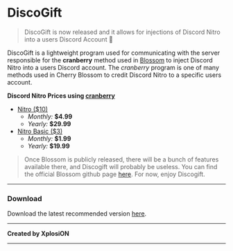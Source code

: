 # DiscoGift

> DiscoGift is now released and it allows for injections of Discord Nitro into a users Discord Account 👀

DiscoGift is a lightweight program used for communicating with the server responsible for the **cranberry** method used in [Blossom](https://github.com/XplosiON1232/Blossom) to inject Discord Nitro into a users Discord account. The *cranberry* program is one of many methods used in Cherry Blossom to credit Discord Nitro to a specific users account.

**Discord Nitro Prices using <u>cranberry</u>**
- <u>Nitro ($10)</u>
	- *Monthly:* **$4.99**
	- *Yearly:* **$29.99**
- <u>Nitro Basic ($3)</u>
	- *Monthly:* **$1.99**
	- *Yearly:* **$19.99**

> Once Blossom is publicly released, there will be a bunch of features available there, and Discogift will probably be useless. You can find the official Blossom github page [here](https://github.com/XplosiON1232/Blossom). For now, enjoy Discogift.

<hr>

### Download
Download the latest recommended version [here]().

<hr>

**Created by XplosiON**

<hr>
